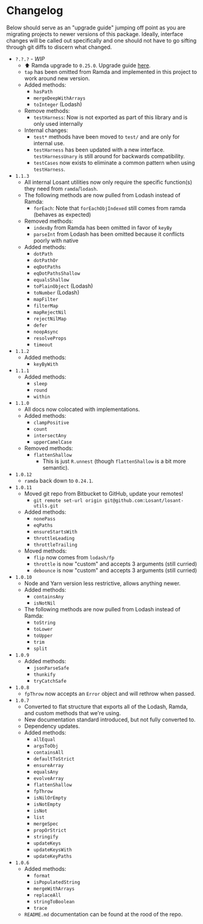 # Changelog

Below should serve as an "upgrade guide" jumping off point as you are migrating projects to newer versions of this package. Ideally, interface changes will be called out specifically and one should not have to go sifting through git diffs to discern what changed.

- `?.?.?` - *WIP*
   - ⬆️ Ramda upgrade to `0.25.0`. Upgrade guide [here](https://github.com/ramda/ramda/issues/2319).
   - `tap` has been omitted from Ramda and implemented in this project to work around new version.
   - Added methods:
      - `hasPath`
      - `mergeDeepWithArrays`
      - `toInteger` (Lodash)
   - Remove methods:
      - `testHarness`: Now is not exported as part of this library and is only used internally
   - Internal changes:
      - `test*` methods have been moved to `test/` and are only for internal use.
      - `testHarness` has been updated with a new interface. `testHarnessUnary` is still around for backwards compatibility.
      - `testCases` now exists to eliminate a common pattern when using `testHarness`.
- `1.1.3`
   - All internal Losant utilities now only require the specific function(s) they need from `ramda`/`lodash`.
   - The following methods are now pulled from Lodash instead of Ramda:
      - `forEach`: Note that `forEachObjIndexed` still comes from ramda (behaves as expected)
   - Removed methods:
      - `indexBy` from Ramda has been omitted in favor of `keyBy`
      - `parseInt` from Lodash has been omitted because it conflicts poorly with native
   - Added methods:
      - `dotPath`
      - `dotPathOr`
      - `eqDotPaths`
      - `eqDotPathsShallow`
      - `equalsShallow`
      - `toPlainObject` (Lodash)
      - `toNumber` (Lodash)
      - `mapFilter`
      - `filterMap`
      - `mapRejectNil`
      - `rejectNilMap`
      - `defer`
      - `noopAsync`
      - `resolveProps`
      - `timeout`
- `1.1.2`
   - Added methods:
      - `keyByWith`
- `1.1.1`
   - Added methods:
      - `sleep`
      - `round`
      - `within`
- `1.1.0`
   - All docs now colocated with implementations.
   - Added methods:
      - `clampPositive`
      - `count`
      - `intersectAny`
      - `upperCamelCase`
   - Removed methods:
      - `flattenShallow`
         - This is just `R.unnest` (though `flattenShallow` is a bit more semantic).
- `1.0.12`
   - `ramda` back down to `0.24.1`.
- `1.0.11`
   - Moved git repo from Bitbucket to GitHub, update your remotes!
      - `git remote set-url origin git@github.com:Losant/losant-utils.git`
   - Added methods:
      - `nonePass`
      - `eqPaths`
      - `ensureStartsWith`
      - `throttleLeading`
      - `throttleTrailing`
   - Moved methods:
      - `flip` now comes from `lodash/fp`
      - `throttle` is now "custom" and accepts 3 arguments (still curried)
      - `debounce` is now "custom" and accepts 3 arguments (still curried)
- `1.0.10`
   - Node and Yarn version less restrictive, allows anything newer.
   - Added methods:
      - `containsAny`
      - `isNotNil`
   - The following methods are now pulled from Lodash instead of Ramda:
      - `toString`
      - `toLower`
      - `toUpper`
      - `trim`
      - `split`
- `1.0.9`
   - Added methods:
      - `jsonParseSafe`
      - `thunkify`
      - `tryCatchSafe`
- `1.0.8`
   - `fpThrow` now accepts an `Error` object and will rethrow when passed.
- `1.0.7`
   - Converted to flat structure that exports all of the Lodash, Ramda, and custom methods that we're using.
   - New documentation standard introduced, but not fully converted to.
   - Dependency updates.
   - Added methods:
      - `allEqual`
      - `argsToObj`
      - `containsAll`
      - `defaultToStrict`
      - `ensureArray`
      - `equalsAny`
      - `evolveArray`
      - `flattenShallow`
      - `fpThrow`
      - `isNilOrEmpty`
      - `isNotEmpty`
      - `isNot`
      - `list`
      - `mergeSpec`
      - `propOrStrict`
      - `stringify`
      - `updateKeys`
      - `updateKeysWith`
      - `updateKeyPaths`
- `1.0.6`
   - Added methods:
      - `format`
      - `isPopulatedString`
      - `mergeWithArrays`
      - `replaceAll`
      - `stringToBoolean`
      - `trace`
   - `README.md` documentation can be found at the rood of the repo.
